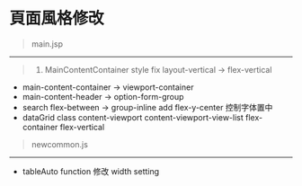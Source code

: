 頁面風格修改
===========
>main.jsp
----------
> 1. MainContentContainer style fix layout-vertical -> flex-vertical
* main-content-container -> viewport-container
* main-content-header -> option-form-group
* search flex-between -> group-inline add flex-y-center 控制字体置中
* dataGrid class content-viewport content-viewport-view-list flex-container flex-vertical

>newcommon.js
--------
* tableAuto function 修改 width setting
